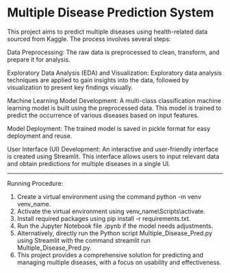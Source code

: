 # Multiple Disease Prediction System



This project aims to predict multiple diseases using health-related data sourced from Kaggle. The process involves several steps:

Data Preprocessing: The raw data is preprocessed to clean, transform, and prepare it for analysis.

Exploratory Data Analysis (EDA) and Visualization: Exploratory data analysis techniques are applied to gain insights into the data, followed by visualization to present key findings visually.

Machine Learning Model Development: A multi-class classification machine learning model is built using the preprocessed data. This model is trained to predict the occurrence of various diseases based on input features.

Model Deployment: The trained model is saved in pickle format for easy deployment and reuse.

User Interface (UI) Development: An interactive and user-friendly interface is created using Streamlit. This interface allows users to input relevant data and obtain predictions for multiple diseases in a single UI.


****************************************************************************************************************************************

Running Procedure:

1. Create a virtual environment using the command python -m venv venv_name.
2. Activate the virtual environment using venv_name\Scripts\activate.
3. Install required packages using pip install -r requirements.txt.
4. Run the Jupyter Notebook file .ipynb if the model needs adjustments.
5. Alternatively, directly run the Python script Multiple_Disease_Pred.py using Streamlit with the command streamlit run    Multiple_Disease_Pred.py.
6. This project provides a comprehensive solution for predicting and managing multiple diseases, with a focus on usability and effectiveness.

